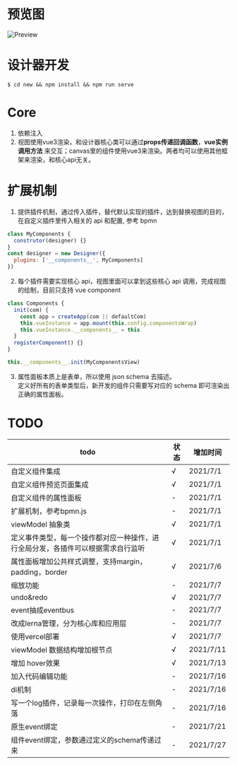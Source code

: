# 预览图

![Preview](https://static01.imgkr.com/temp/6194a12b297c4218aba90e3720efe059.png)

# 设计器开发

```shell
$ cd new && npm install && npm run serve
```

# Core
1. 依赖注入
2. 视图使用vue3渲染，和设计器核心类可以通过**props传递回调函数**，**vue实例调用方法** 来交互；canvas里的组件使用vue3来渲染。两者均可以使用其他框架来渲染，和核心api无关。

# 扩展机制

1. 提供插件机制，通过传入插件，替代默认实现的插件，达到替换视图的目的，在自定义插件里传入相关的 api 和配置, 参考 bpmn

```js
class MyComponents {
  construtor(designer) {}
}
const designer = new Designer({
  plugins: ['__components__', MyComponents]
})
```

2. 每个插件需要实现核心 api，视图里面可以拿到这些核心 api 调用，完成视图的绘制，目前只支持 vue component

```js
class Components {
  init(com) {
    const app = createApp(com || defaultCom)
    this.vueInstance = app.mount(this.config.componentsWrap)
    this.vueInstance.__components__ = this
  }
  registerComponent() {}
}

this.__components__.init(MyComponentsView)
```

3. 属性面板本质上是表单，所以使用 json schema 去描述。  
定义好所有的表单类型后，新开发的组件只需要写对应的 schema 即可渲染出正确的属性面板。

# TODO

| todo | 状态 | 增加时间 |
| --- | --- | --- |
| 自定义组件集成 |  √ | 2021/7/1 |
| 自定义组件预览页面集成 | √ | 2021/7/1 |
| 自定义组件的属性面板 | - | 2021/7/1 |
| 扩展机制，参考bpmn.js | - | 2021/7/1 |
| viewModel 抽象类 | √ | 2021/7/1 |
| 定义事件类型，每一个操作都对应一种操作，进行全局分发，各插件可以根据需求自行监听| √ | 2021/7/1 |
| 属性面板增加公共样式调整，支持margin，padding，border | √ | 2021/7/6 |
| 缩放功能 |  - | 2021/7/7 |
| undo&redo |  √  | 2021/7/7 |
| event抽成eventbus |  - | 2021/7/7 |
| 改成lerna管理，分为核心库和应用层 |  - | 2021/7/7 |
| 使用vercel部署 |  √  | 2021/7/7 |
| viewModel 数据结构增加根节点 | √ | 2021/7/11 |
| 增加 hover效果 | √ | 2021/7/13 |
| 加入代码编辑功能 | - | 2021/7/16 |
| di机制 | - | 2021/7/16 |
| 写一个log插件，记录每一次操作，打印在左侧角落 | - | 2021/7/16 |
| 原生event绑定 | - | 2021/7/21 |
| 组件event绑定，参数通过定义的schema传递过来 | - | 2021/7/27 |
